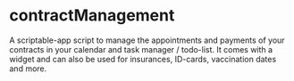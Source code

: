 # contractManagement
A scriptable-app script to manage the appointments and payments of your contracts in your calendar and task manager / todo-list. It comes with a widget and can also be used for insurances, ID-cards, vaccination dates and more.
